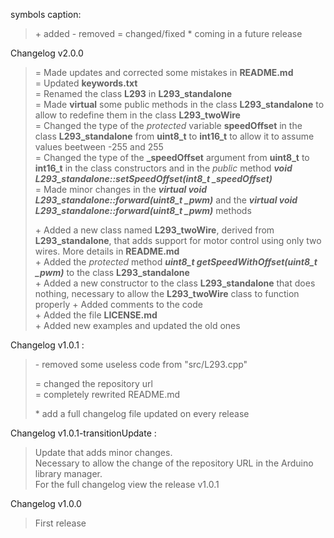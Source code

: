 symbols caption:
> \+ added
> \- removed
> = changed/fixed
> \* coming in a future release

Changelog v2.0.0

> = Made updates and corrected some mistakes in **README.md**  
> = Updated **keywords.txt**  
> = Renamed the class **L293** in **L293\_standalone**  
> = Made **virtual** some public methods in the class **L293\_standalone** to allow to redefine them in the class **L293\_twoWire**  
> = Changed the type of the *protected* variable **speedOffset** in the class **L293\_standalone** from **uint8_t** to **int16_t** to allow it to assume values beetween -255 and 255  
> = Changed the type of the **_speedOffset** argument from **uint8_t** to **int16_t** in the class constructors and in the *public* method ***void L293_standalone::setSpeedOffset(int8_t _speedOffset)***  
> = Made minor changes in the ***virtual void L293\_standalone::forward(uint8_t _pwm)*** and the ***virtual void L293\_standalone::forward(uint8_t _pwm)*** methods  
>  
> \+ Added a new class named **L293\_twoWire**, derived from **L293\_standalone**, that adds support for motor control using only two wires. More details in **README.md**  
> \+ Added the *protected* method ***uint8_t getSpeedWithOffset(uint8_t _pwm)*** to the class **L293\_standalone**  
> \+ Added a new constructor to the class **L293\_standalone** that does nothing, necessary to allow the **L293\_twoWire** class to function properly
> \+ Added comments to the code  
> \+ Added the file **LICENSE.md**  
> \+ Added new examples and updated the old ones  

Changelog v1.0.1 :

> \- removed some useless code from "src/L293.cpp"  
>  
> = changed the repository url  
> = completely rewrited README.md  
>  
> \* add a full changelog file updated on every release  

Changelog v1.0.1-transitionUpdate :

> Update that adds minor changes.  
> Necessary to allow the change of the repository URL in the Arduino library manager.  
> For the full changelog view the release v1.0.1  

Changelog v1.0.0

> First release